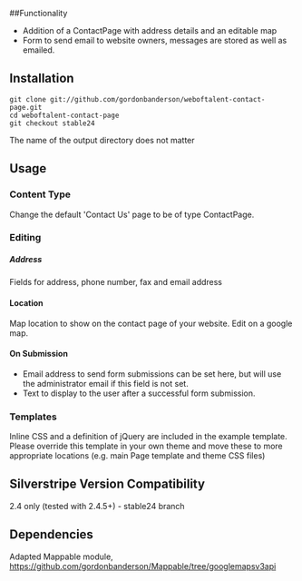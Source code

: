 ##Functionality
* Addition of a ContactPage with address details and an editable map
* Form to send email to website owners, messages are stored as well as emailed.

## Installation
    git clone git://github.com/gordonbanderson/weboftalent-contact-page.git
    cd weboftalent-contact-page
    git checkout stable24

The name of the output directory does not matter

## Usage
### Content Type
Change the default 'Contact Us' page to be of type ContactPage.

### Editing
##### Address
Fields for address, phone number, fax and email address
#### Location
Map location to show on the contact page of your website.  Edit on a google map.
#### On Submission
* Email address to send form submissions can be set here, but will use the administrator email if this field is not set.
* Text to display to the user after a successful form submission.

### Templates
Inline CSS and a definition of jQuery are included in the example template.  Please override this template in your own theme and move these to more appropriate locations (e.g. main Page template and theme CSS files)

## Silverstripe Version Compatibility
2.4 only (tested with 2.4.5+) - stable24 branch

## Dependencies
Adapted Mappable module, https://github.com/gordonbanderson/Mappable/tree/googlemapsv3api